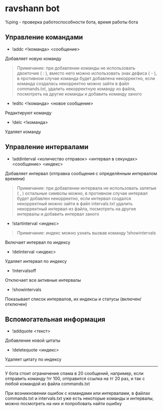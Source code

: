 # ravshann bot

%ping - проверка работоспособности бота, время работы бота

## Управление командами

* !addc <!команда> <сообщение>

Добавляет новую команду 

>Примечание: при добавлении команды не использовать двоеточие ( : ), вместо него можно использовать знак дефиса ( - ), в противном случае команда будет добавлена некорректно, если команда создалась некорректно можно зайти в файл commands.txt, удалить некорректную команду из файла, посмотреть на другие команды и добавить команду заного

* !editc <!команда> <новое сообщение>

Редактируют команду

* !delc <!команда>

Удаляет команду

## Управление интервалами

* !addinterval <количество отправок> <интервал в секундах> <сообщение> <индекс>

Добавляет интервал (отправка сообщения с определённым интервалом времени)

>Примечание: при добавлении интервала не использовать запятые ( , ) остальные символы можно, в противном случае интервал будет добавлен некорректно, если интервал создался некорректный можно зайти в файл intervals.txt удалить некорректный интервал из файла, посмотреть на другие интервалы и добавить интервал заного

* !startinterval <индекс>

>Примечание: индекс можно узнать вызвав команду !showintervals

Включает интервал по индексу

* !delinterval <индекс>

Удаляет интервал по индексу

* !intervalsoff

Отключает все активные интервалы

* !showintervals

Показывает список интервалов, их индексы и статусы (включен/отключен)

## Вспомогательная информация

* !addquote <текст>

Добавление новой цитаты

* !deletequote <индекс>

Удаляет цитату по индексу

---

У бота стоит ограничение спама в 20 сообщений, например, если отправить команду !тг 100, отправится ссылка на тг 20 раз, и так с любой командой из файла commands.txt

При возникновении ошибок с командами или интервалами, в файлах commands.txt и intervals.txt уже есть некоторые команды и интервалы, можно посмотреть на них и попробовать найти ошибку
